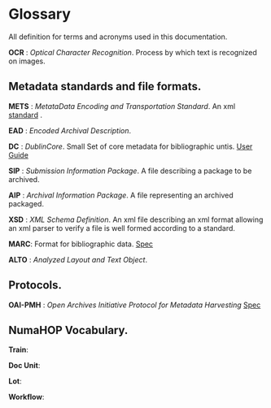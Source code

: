 # Glossary

All definition for terms and acronyms used in this documentation.

**OCR** : _Optical Character Recognition_. Process by which text is recognized on images.

## Metadata standards and file formats.

**METS** : _MetataData Encoding and Transportation Standard_. An xml [standard](https://www.loc.gov/standards/mets/) .

**EAD** : _Encoded Archival Description_.

**DC** : _DublinCore_. Small Set of core metadata for bibliographic untis. [User Guide](https://www.dublincore.org/resources/userguide/) 

**SIP** : _Submission Information Package_. A file describing a package to be archived.

**AIP** : _Archival Information Package_. A file representing an archived packaged.

**XSD** : _XML Schema Definition_. An xml file describing an xml format allowing an xml parser to verify a file is well formed according to a standard.

**MARC**: Format for bibliographic data. [Spec](https://www.loc.gov/marc/bibliographic/)

**ALTO** :  _Analyzed Layout and Text Object_.

## Protocols.

**OAI-PMH** : _Open Archives Initiative Protocol for Metadata Harvesting_ [Spec](https://www.openarchives.org/OAI/openarchivesprotocol.html)

## NumaHOP Vocabulary.

**Train**:

**Doc Unit**:

**Lot**:

**Workflow**:


